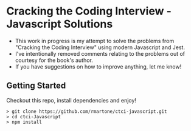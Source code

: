 # Cracking the Coding Interview - Javascript Solutions

* This work in progress is my attempt to solve the problems from "Cracking the Coding Interview" using modern Javascript and Jest.
* I've intentionally removed comments relating to the problems out of courtesy for the book's author.
* If you have suggestions on how to improve anything, let me know!

## Getting Started

Checkout this repo, install dependencies and enjoy!

```console
> git clone https://github.com/rmartone/ctci-javascript.git
> cd ctci-Javascript
> npm install
```
